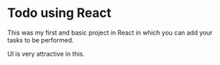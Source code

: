  # Todo using React

This was my first and basic project in React in which you can add your tasks to be performed.   

UI is very attractive in this.



 





  




 




 





 



 




 














 



















































































